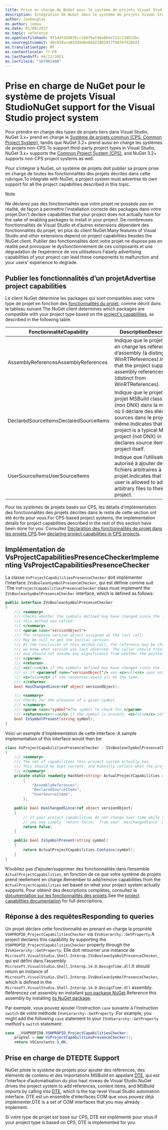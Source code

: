```yaml
---
title: Prise en charge de NuGet pour le système de projets Visual Studio
description: Intégration de NuGet dans le système de projets Visual Studio pour les types de projets tiers.
author: JonDouglas
ms.author: jodou
ms.date: 01/09/2017
ms.topic: reference
ms.openlocfilehash: 9f1ddfd20835cc3a0f9af40a8b4e712c218b31bc
ms.sourcegitcommit: 40c039ace0330dd9e68922882017f9878f4283d1
ms.translationtype: MT
ms.contentlocale: fr-FR
ms.lasthandoff: 04/22/2021
ms.locfileid: "107901406"
---
```

# <a name="nuget-support-for-the-visual-studio-project-system"></a><span data-ttu-id="6f5c3-103">Prise en charge de NuGet pour le système de projets Visual Studio</span><span class="sxs-lookup"><span data-stu-id="6f5c3-103">NuGet support for the Visual Studio project system</span></span>

<span data-ttu-id="6f5c3-104">Pour prendre en charge des types de projets tiers dans Visual Studio, NuGet 3.x+ prend en charge le [Système de projets commun (CPS, Common Project System)](https://github.com/Microsoft/VSProjectSystem/blob/master/doc/overview/intro.md), tandis que NuGet 3.2+ prend aussi en charge les systèmes de projets non-CPS.</span><span class="sxs-lookup"><span data-stu-id="6f5c3-104">To support third-party project types in Visual Studio, NuGet 3.x+ supports the [Common Project System (CPS)](https://github.com/Microsoft/VSProjectSystem/blob/master/doc/overview/intro.md), and NuGet 3.2+ supports non-CPS project systems as well.</span></span>

<span data-ttu-id="6f5c3-105">Pour s’intégrer à NuGet, un système de projets doit publier sa propre prise en charge de toutes les fonctionnalités des projets décrites dans cette rubrique.</span><span class="sxs-lookup"><span data-stu-id="6f5c3-105">To integrate with NuGet, a project system must advertise its own support for all the project capabilities described in this topic.</span></span>

> [!Note]
> <span data-ttu-id="6f5c3-106">Ne déclarez pas des fonctionnalités que votre projet ne possède pas en réalité, de façon à permettre l’installation correcte des packages dans votre projet.</span><span class="sxs-lookup"><span data-stu-id="6f5c3-106">Don't declare capabilities that your project does not actually have for the sake of enabling packages to install in your project.</span></span> <span data-ttu-id="6f5c3-107">De nombreuses fonctionnalités de Visual Studio et d’autres extensions dépendent des fonctionnalités du projet, en plus du client NuGet.</span><span class="sxs-lookup"><span data-stu-id="6f5c3-107">Many features of Visual Studio and other extensions depend on project capabilities besides the NuGet client.</span></span> <span data-ttu-id="6f5c3-108">Publier des fonctionnalités dont votre projet ne dispose pas en réalité peut provoquer le dysfonctionnement de ces composants et une dégradation de l’expérience de vos utilisateurs.</span><span class="sxs-lookup"><span data-stu-id="6f5c3-108">Falsely advertising capabilities of your project can lead these components to malfunction and your users' experience to degrade.</span></span>

## <a name="advertise-project-capabilities"></a><span data-ttu-id="6f5c3-109">Publier les fonctionnalités d’un projet</span><span class="sxs-lookup"><span data-stu-id="6f5c3-109">Advertise project capabilities</span></span>

<span data-ttu-id="6f5c3-110">Le client NuGet détermine les packages qui sont compatibles avec votre type de projet en fonction des [fonctionnalités du projet](https://github.com/Microsoft/VSProjectSystem/blob/master/doc/overview/about_project_capabilities.md), comme décrit dans le tableau suivant.</span><span class="sxs-lookup"><span data-stu-id="6f5c3-110">The NuGet client determines which packages are compatible with your project type based on the [project's capabilities](https://github.com/Microsoft/VSProjectSystem/blob/master/doc/overview/about_project_capabilities.md), as described in the following table.</span></span>

| <span data-ttu-id="6f5c3-111">Fonctionnalité</span><span class="sxs-lookup"><span data-stu-id="6f5c3-111">Capability</span></span> | <span data-ttu-id="6f5c3-112">Description</span><span class="sxs-lookup"><span data-stu-id="6f5c3-112">Description</span></span> |
| --- | --- |
| <span data-ttu-id="6f5c3-113">AssemblyReferences</span><span class="sxs-lookup"><span data-stu-id="6f5c3-113">AssemblyReferences</span></span> | <span data-ttu-id="6f5c3-114">Indique que le projet prend en charge les références d’assembly (à distinguer de WinRTReferences).</span><span class="sxs-lookup"><span data-stu-id="6f5c3-114">Indicates that the project supports assembly references (distinct from WinRTReferences).</span></span> |
| <span data-ttu-id="6f5c3-115">DeclaredSourceItems</span><span class="sxs-lookup"><span data-stu-id="6f5c3-115">DeclaredSourceItems</span></span> | <span data-ttu-id="6f5c3-116">Indique que le projet est un projet MSBuild classique (non DNX) dans la mesure où il déclare des éléments sources dans le projet lui-même.</span><span class="sxs-lookup"><span data-stu-id="6f5c3-116">Indicates that the project is a typical MSBuild project (not DNX) in that it declares source items in the project itself.</span></span> |
| <span data-ttu-id="6f5c3-117">UserSourceItems</span><span class="sxs-lookup"><span data-stu-id="6f5c3-117">UserSourceItems</span></span>|<span data-ttu-id="6f5c3-118">Indique que l’utilisateur est autorisé à ajouter des fichiers arbitraires à son projet.</span><span class="sxs-lookup"><span data-stu-id="6f5c3-118">Indicates that the user is allowed to add arbitrary files to their project.</span></span> |

<span data-ttu-id="6f5c3-119">Pour les systèmes de projets basés sur CPS, les détails d’implémentation des fonctionnalités des projets décrites dans le reste de cette section ont été écrits pour vous.</span><span class="sxs-lookup"><span data-stu-id="6f5c3-119">For CPS-based project systems, the implementation details for project capabilities described in the rest of this section have been done for you.</span></span> <span data-ttu-id="6f5c3-120">Consultez [Déclaration des fonctionnalités de projet dans les projets CPS](https://github.com/Microsoft/VSProjectSystem/blob/master/doc/overview/about_project_capabilities.md#how-to-declare-project-capabilities-in-your-project).</span><span class="sxs-lookup"><span data-stu-id="6f5c3-120">See [declaring project capabilities in CPS projects](https://github.com/Microsoft/VSProjectSystem/blob/master/doc/overview/about_project_capabilities.md#how-to-declare-project-capabilities-in-your-project).</span></span>

## <a name="implementing-vsprojectcapabilitiespresencechecker"></a><span data-ttu-id="6f5c3-121">Implémentation de VsProjectCapabilitiesPresenceChecker</span><span class="sxs-lookup"><span data-stu-id="6f5c3-121">Implementing VsProjectCapabilitiesPresenceChecker</span></span>

<span data-ttu-id="6f5c3-122">La classe `VsProjectCapabilitiesPresenceChecker` doit implémenter l’interface `IVsBooleanSymbolPresenceChecker`, qui est définie comme suit :</span><span class="sxs-lookup"><span data-stu-id="6f5c3-122">The `VsProjectCapabilitiesPresenceChecker` class must implement the `IVsBooleanSymbolPresenceChecker` interface, which is defined as follows:</span></span>

```cs
public interface IVsBooleanSymbolPresenceChecker
{
    /// <summary>
    /// Checks whether the symbols defined may have changed since the last time
    /// this method was called.
    /// </summary>
    /// <param name="versionObject">
    /// The response version object assigned at the last call.
    /// May be null to get the initial version.
    /// At the conclusion of this method call, the reference may be changed so that on a subsequent call
    /// we know what version was last observed. The caller should treat this value as an opaque object,
    /// and should not assume any significance from whether the pointer changed or not.
    /// </param>
    /// <returns>
    /// <c>true</c> if the symbols defined may have changed since the last call to this method
    /// or if <paramref name="versionObject"/> was <c>null</c> upon entering this method.
    /// <c>false</c> if the responses would all be the same.
    /// </returns>
    bool HasChangedSince(ref object versionObject);

    /// <summary>
    /// Checks for the presence of a given symbol.
    /// </summary>
    /// <param name="symbol">The symbol to check for.</param>
    /// <returns><c>true</c> if the symbol is present; <c>false</c> otherwise.</returns>
    bool IsSymbolPresent(string symbol);
}
```

<span data-ttu-id="6f5c3-123">Voici un exemple d’implémentation de cette interface :</span><span class="sxs-lookup"><span data-stu-id="6f5c3-123">A sample implementation of this interface would then be:</span></span>

```cs
class VsProjectCapabilitiesPresenceChecker : IVsBooleanSymbolPresenceChecker
{
    /// <summary>
    /// The set of capabilities this project system actually has.
    /// This should be kept current, and honestly reflect what the project can do.
    /// </summary>
    private static readonly HashSet<string> ActualProjectCapabilities = new HashSet<string>(StringComparer.OrdinalIgnoreCase)
        {
            "AssemblyReferences",
            "DeclaredSourceItems",
            "UserSourceItems",
        };

    public bool HasChangedSince(ref object versionObject)
    {
        // If your project capabilities do not change over time while the project is open,
        // you may simply `return false;` from your `HasChangedSince` method.
        return false;
    }

    public bool IsSymbolPresent(string symbol)
    {
        return ActualProjectCapabilities.Contains(symbol);
    }
}
```

<span data-ttu-id="6f5c3-124">N’oubliez pas d’ajouter/supprimer des fonctionnalités dans l’ensemble `ActualProjectCapabilities`, en fonction de ce que votre système de projets prend réellement en charge.</span><span class="sxs-lookup"><span data-stu-id="6f5c3-124">Remember to add/remove capabilities from the `ActualProjectCapabilities` set based on what your project system actually supports.</span></span> <span data-ttu-id="6f5c3-125">Pour obtenir des descriptions complètes, consultez la [documentation sur les fonctionnalités des projets](https://github.com/Microsoft/VSProjectSystem/blob/master/doc/overview/project_capabilities.md).</span><span class="sxs-lookup"><span data-stu-id="6f5c3-125">See the [project capabilities documentation](https://github.com/Microsoft/VSProjectSystem/blob/master/doc/overview/project_capabilities.md) for full descriptions.</span></span>

## <a name="responding-to-queries"></a><span data-ttu-id="6f5c3-126">Réponse à des requêtes</span><span class="sxs-lookup"><span data-stu-id="6f5c3-126">Responding to queries</span></span>

<span data-ttu-id="6f5c3-127">Un projet déclare cette fonctionnalité en prenant en charge la propriété `VSHPROPID_ProjectCapabilitiesChecker` via `IVsHierarchy::GetProperty`.</span><span class="sxs-lookup"><span data-stu-id="6f5c3-127">A project declares this capability by supporting the  `VSHPROPID_ProjectCapabilitiesChecker` property through the `IVsHierarchy::GetProperty`.</span></span> <span data-ttu-id="6f5c3-128">Elle doit retourner une instance de `Microsoft.VisualStudio.Shell.Interop.IVsBooleanSymbolPresenceChecker`, qui est défini dans l’assembly `Microsoft.VisualStudio.Shell.Interop.14.0.DesignTime.dll`.</span><span class="sxs-lookup"><span data-stu-id="6f5c3-128">It should return an instance of `Microsoft.VisualStudio.Shell.Interop.IVsBooleanSymbolPresenceChecker`, which is defined in the `Microsoft.VisualStudio.Shell.Interop.14.0.DesignTime.dll` assembly.</span></span> <span data-ttu-id="6f5c3-129">Référencez cet assembly en installant [son package NuGet](https://www.nuget.org/packages/Microsoft.VisualStudio.Shell.Interop.14.0.DesignTime).</span><span class="sxs-lookup"><span data-stu-id="6f5c3-129">Reference this assembly by installing [its NuGet package](https://www.nuget.org/packages/Microsoft.VisualStudio.Shell.Interop.14.0.DesignTime).</span></span>

<span data-ttu-id="6f5c3-130">Par exemple, vous pouvez ajouter l’instruction `case` suivante à l’instruction `switch` de votre méthode `IVsHierarchy::GetProperty` :</span><span class="sxs-lookup"><span data-stu-id="6f5c3-130">For example, you might add the following `case` statement to your `IVsHierarchy::GetProperty` method's `switch` statement:</span></span>

```cs
case __VSHPROPID8.VSHPROPID_ProjectCapabilitiesChecker:
    propVal = new VsProjectCapabilitiesPresenceChecker();
    return VSConstants.S_OK;
```

## <a name="dte-support"></a><span data-ttu-id="6f5c3-131">Prise en charge de DTE</span><span class="sxs-lookup"><span data-stu-id="6f5c3-131">DTE Support</span></span>

<span data-ttu-id="6f5c3-132">NuGet pilote le système de projets pour ajouter des références, des éléments de contenu et des importations MSBuild en appelant [DTE](/dotnet/api/envdte.dte), qui est l’interface d’automatisation du plus haut niveau de Visual Studio.</span><span class="sxs-lookup"><span data-stu-id="6f5c3-132">NuGet drives the project system to add references, content items, and MSBuild imports by calling into [DTE](/dotnet/api/envdte.dte), which is the top-level Visual Studio automation interface.</span></span> <span data-ttu-id="6f5c3-133">DTE est un ensemble d’interfaces COM que vous pouvez déjà implémenter.</span><span class="sxs-lookup"><span data-stu-id="6f5c3-133">DTE is a set of COM interfaces that you may already implement.</span></span>

<span data-ttu-id="6f5c3-134">Si votre type de projet est basé sur CPS, DTE est implémenté pour vous.</span><span class="sxs-lookup"><span data-stu-id="6f5c3-134">If your project type is based on CPS, DTE is implemented for you.</span></span>

